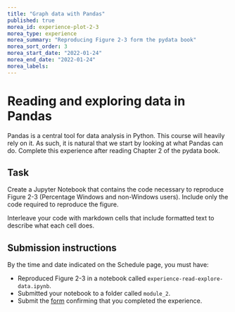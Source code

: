 ```yaml
---
title: "Graph data with Pandas"
published: true
morea_id: experience-plot-2-3
morea_type: experience
morea_summary: "Reproducing Figure 2-3 form the pydata book"
morea_sort_order: 3
morea_start_date: "2022-01-24"
morea_end_date: "2022-01-24"
morea_labels:
---
```


# Reading and exploring data in Pandas

Pandas is a central tool for data analysis in Python. This course will heavily rely on it. As such, it is natural that we start by looking at what Pandas can do. Complete this experience after reading Chapter 2 of the pydata book.

## Task

Create a Jupyter Notebook that contains the code necessary to reproduce Figure 2-3 (Percentage Windows and non-Windows users). Include only the code required to reproduce the figure.

Interleave your code with markdown cells that include formatted text to describe what each cell does.

## Submission instructions

By the time and date indicated on the Schedule page, you must have:
  * Reproduced Figure 2-3 in a notebook called `experience-read-explore-data.ipynb`.
  * Submitted your notebook to a folder called `module_2`.
  * Submit the [form](https://www.cognitoforms.com/MoseliMotsoehli/ReadingAndExploringDataInPandas) confirming that you completed the experience. 